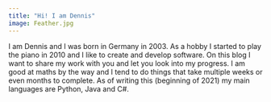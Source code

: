 ```yaml
---
title: "Hi! I am Dennis"
image: Feather.jpg
---
```


I am Dennis and I was born in Germany in 2003.
As a hobby I started to play the piano in 2010 and I like to create and develop software. On this blog I want to share my work with you and let you look into my progress.
I am good at maths by the way and I tend to do things that take multiple weeks or even months to complete.
As of writing this (beginning of 2021) my main languages are Python, Java and C#.